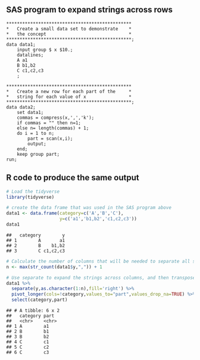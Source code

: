 
## SAS program to expand strings across rows

    ***********************************************
    *   Create a small data set to demonstrate    *
    *   the concept                               *
    ***********************************************;
    data data1;
        input group $ x $10.;
        datalines;
        A a1
        B b1,b2
        C c1,c2,c3
        ;
        
    ***********************************************
    *   Create a new row for each part of the     *
    *   string for each value of x                *
    ***********************************************;
    data data2;
        set data1;
        commas = compress(x,',','k');
        if commas = "" then n=1;
        else n= length(commas) + 1;
        do i = 1 to n;
            part = scan(x,i);
            output;
        end;
        keep group part;
    run;

## R code to produce the same output

``` r
# Load the tidyverse
library(tidyverse)

# create the data frame that was used in the SAS program above
data1 <- data.frame(category=c('A','B','C'), 
                    y=c('a1','b1,b2','c1,c2,c3'))
data1
```

    ##   category        y
    ## 1        A       a1
    ## 2        B    b1,b2
    ## 3        C c1,c2,c3

``` r
# Calculate the number of columns that will be needed to separate all strings
n <- max(str_count(data1$y,",")) + 1

# Use separate to expand the strings across columns, and then transpose
data1 %>% 
  separate(y,as.character(1:n),fill='right') %>% 
  pivot_longer(cols=!category,values_to="part",values_drop_na=TRUE) %>% 
  select(category,part)
```

    ## # A tibble: 6 x 2
    ##   category part 
    ##   <chr>    <chr>
    ## 1 A        a1   
    ## 2 B        b1   
    ## 3 B        b2   
    ## 4 C        c1   
    ## 5 C        c2   
    ## 6 C        c3
